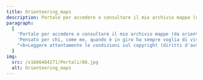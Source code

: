 ```yaml
---
title: Orienteering_maps
description: Portale per accedere e consultare il mio archivio mappe (da orienteering) digitale.
paragraph:
  [
    'Portale per accedere e consultare il mio archivio mappe (da orienteering) digitale.<br>',
    'Pensato per chi, come me, quando è in giro ha sempre voglia di visitare posti nuovi ma con sotto una mappa da orienteering.',
    "<b>Leggere attentamente le condizioni sul copyright (diritti d'autore) prima di utilizzare le mappe.</b>",
  ]
img:
  src: /v1666484271/Portali/86.jpg
  alt: Orienteering_maps
---
```

